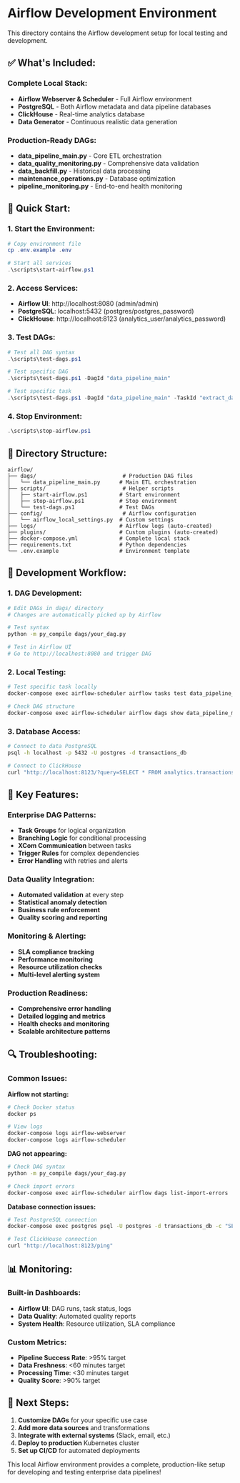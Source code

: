 # Airflow Development Environment

This directory contains the Airflow development setup for local testing and development.

## ✅ **What's Included:**

### **Complete Local Stack:**
- **Airflow Webserver & Scheduler** - Full Airflow environment
- **PostgreSQL** - Both Airflow metadata and data pipeline databases
- **ClickHouse** - Real-time analytics database
- **Data Generator** - Continuous realistic data generation

### **Production-Ready DAGs:**
- **data_pipeline_main.py** - Core ETL orchestration
- **data_quality_monitoring.py** - Comprehensive data validation
- **data_backfill.py** - Historical data processing
- **maintenance_operations.py** - Database optimization
- **pipeline_monitoring.py** - End-to-end health monitoring

## 🚀 **Quick Start:**

### **1. Start the Environment:**
```powershell
# Copy environment file
cp .env.example .env

# Start all services
.\scripts\start-airflow.ps1
```

### **2. Access Services:**
- **Airflow UI**: http://localhost:8080 (admin/admin)
- **PostgreSQL**: localhost:5432 (postgres/postgres_password)
- **ClickHouse**: http://localhost:8123 (analytics_user/analytics_password)

### **3. Test DAGs:**
```powershell
# Test all DAG syntax
.\scripts\test-dags.ps1

# Test specific DAG
.\scripts\test-dags.ps1 -DagId "data_pipeline_main"

# Test specific task
.\scripts\test-dags.ps1 -DagId "data_pipeline_main" -TaskId "extract_data"
```

### **4. Stop Environment:**
```powershell
.\scripts\stop-airflow.ps1
```

## 📁 **Directory Structure:**

```
airflow/
├── dags/                           # Production DAG files
│   └── data_pipeline_main.py      # Main ETL orchestration
├── scripts/                        # Helper scripts
│   ├── start-airflow.ps1          # Start environment
│   ├── stop-airflow.ps1           # Stop environment
│   └── test-dags.ps1              # Test DAGs
├── config/                         # Airflow configuration
│   └── airflow_local_settings.py  # Custom settings
├── logs/                          # Airflow logs (auto-created)
├── plugins/                       # Custom plugins (auto-created)
├── docker-compose.yml             # Complete local stack
├── requirements.txt               # Python dependencies
└── .env.example                   # Environment template
```

## 🔧 **Development Workflow:**

### **1. DAG Development:**
```bash
# Edit DAGs in dags/ directory
# Changes are automatically picked up by Airflow

# Test syntax
python -m py_compile dags/your_dag.py

# Test in Airflow UI
# Go to http://localhost:8080 and trigger DAG
```

### **2. Local Testing:**
```bash
# Test specific task locally
docker-compose exec airflow-scheduler airflow tasks test data_pipeline_main extract_data 2024-01-01

# Check DAG structure
docker-compose exec airflow-scheduler airflow dags show data_pipeline_main
```

### **3. Database Access:**
```bash
# Connect to data PostgreSQL
psql -h localhost -p 5432 -U postgres -d transactions_db

# Connect to ClickHouse
curl "http://localhost:8123/?query=SELECT * FROM analytics.transactions LIMIT 5"
```

## 🎯 **Key Features:**

### **Enterprise DAG Patterns:**
- **Task Groups** for logical organization
- **Branching Logic** for conditional processing
- **XCom Communication** between tasks
- **Trigger Rules** for complex dependencies
- **Error Handling** with retries and alerts

### **Data Quality Integration:**
- **Automated validation** at every step
- **Statistical anomaly detection**
- **Business rule enforcement**
- **Quality scoring and reporting**

### **Monitoring & Alerting:**
- **SLA compliance tracking**
- **Performance monitoring**
- **Resource utilization checks**
- **Multi-level alerting system**

### **Production Readiness:**
- **Comprehensive error handling**
- **Detailed logging and metrics**
- **Health checks and monitoring**
- **Scalable architecture patterns**

## 🔍 **Troubleshooting:**

### **Common Issues:**

**Airflow not starting:**
```bash
# Check Docker status
docker ps

# View logs
docker-compose logs airflow-webserver
docker-compose logs airflow-scheduler
```

**DAG not appearing:**
```bash
# Check DAG syntax
python -m py_compile dags/your_dag.py

# Check import errors
docker-compose exec airflow-scheduler airflow dags list-import-errors
```

**Database connection issues:**
```bash
# Test PostgreSQL connection
docker-compose exec postgres psql -U postgres -d transactions_db -c "SELECT 1;"

# Test ClickHouse connection
curl "http://localhost:8123/ping"
```

## 📊 **Monitoring:**

### **Built-in Dashboards:**
- **Airflow UI**: DAG runs, task status, logs
- **Data Quality**: Automated quality reports
- **System Health**: Resource utilization, SLA compliance

### **Custom Metrics:**
- **Pipeline Success Rate**: >95% target
- **Data Freshness**: <60 minutes target
- **Processing Time**: <30 minutes target
- **Quality Score**: >90% target

## 🚀 **Next Steps:**

1. **Customize DAGs** for your specific use case
2. **Add more data sources** and transformations
3. **Integrate with external systems** (Slack, email, etc.)
4. **Deploy to production** Kubernetes cluster
5. **Set up CI/CD** for automated deployments

This local Airflow environment provides a complete, production-like setup for developing and testing enterprise data pipelines!